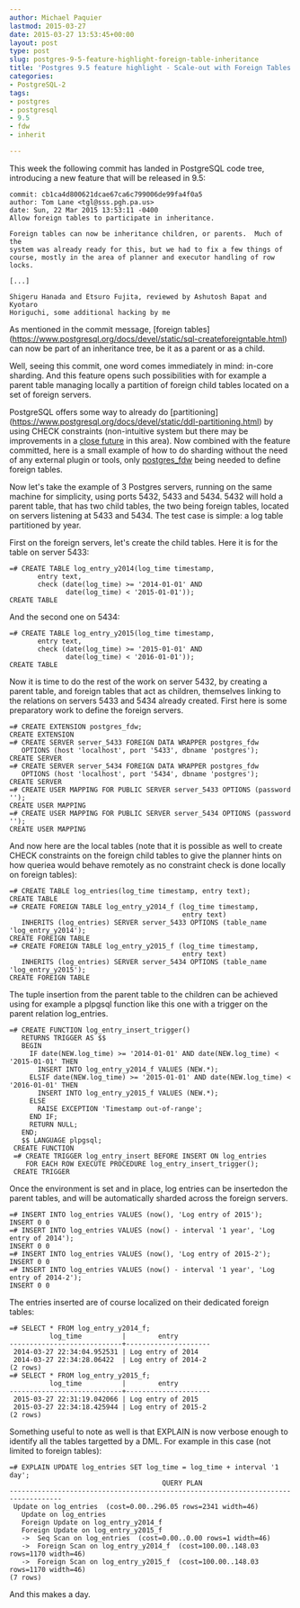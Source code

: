 ```yaml
---
author: Michael Paquier
lastmod: 2015-03-27
date: 2015-03-27 13:53:45+00:00
layout: post
type: post
slug: postgres-9-5-feature-highlight-foreign-table-inheritance
title: 'Postgres 9.5 feature highlight - Scale-out with Foreign Tables now part of Inheritance Trees'
categories:
- PostgreSQL-2
tags:
- postgres
- postgresql
- 9.5
- fdw
- inherit

---
```


This week the following commit has landed in PostgreSQL code tree, introducing
a new feature that will be released in 9.5:

    commit: cb1ca4d800621dcae67ca6c799006de99fa4f0a5
    author: Tom Lane <tgl@sss.pgh.pa.us>
    date: Sun, 22 Mar 2015 13:53:11 -0400
    Allow foreign tables to participate in inheritance.

    Foreign tables can now be inheritance children, or parents.  Much of the
    system was already ready for this, but we had to fix a few things of
    course, mostly in the area of planner and executor handling of row locks.

    [...]

    Shigeru Hanada and Etsuro Fujita, reviewed by Ashutosh Bapat and Kyotaro
    Horiguchi, some additional hacking by me

As mentioned in the commit message, [foreign tables]
(https://www.postgresql.org/docs/devel/static/sql-createforeigntable.html)
can now be part of an inheritance tree, be it as a parent or as a child.

Well, seeing this commit, one word comes immediately in mind: in-core sharding.
And this feature opens such possibilities with for example a parent table managing
locally a partition of foreign child tables located on a set of foreign servers.

PostgreSQL offers some way to already do [partitioning]
(https://www.postgresql.org/docs/devel/static/ddl-partitioning.html) by using
CHECK constraints (non-intuitive system but there may be improvements in a
[close future](https://www.postgresql.org/message-id/54EC32B6.9070605@lab.ntt.co.jp)
in this area). Now combined with the feature committed, here is a small
example of how to do sharding without the need of any external plugin or
tools, only [postgres_fdw](https://www.postgresql.org/docs/devel/static/postgres-fdw.html)
being needed to define foreign tables.

Now let's take the example of 3 Postgres servers, running on the same machine
for simplicity, using ports 5432, 5433 and 5434. 5432 will hold a parent table,
that has two child tables, the two being foreign tables, located on servers
listening at 5433 and 5434. The test case is simple: a log table partitioned
by year.

First on the foreign servers, let's create the child tables. Here it is
for the table on server 5433:

    =# CREATE TABLE log_entry_y2014(log_time timestamp,
           entry text,
           check (date(log_time) >= '2014-01-01' AND
                  date(log_time) < '2015-01-01'));
    CREATE TABLE

And the second one on 5434:

    =# CREATE TABLE log_entry_y2015(log_time timestamp,
           entry text,
           check (date(log_time) >= '2015-01-01' AND
                  date(log_time) < '2016-01-01'));
    CREATE TABLE

Now it is time to do the rest of the work on server 5432, by creating a
parent table, and foreign tables that act as children, themselves linking
to the relations on servers 5433 and 5434 already created. First here is
some preparatory work to define the foreign servers.

    =# CREATE EXTENSION postgres_fdw;
    CREATE EXTENSION
    =# CREATE SERVER server_5433 FOREIGN DATA WRAPPER postgres_fdw
       OPTIONS (host 'localhost', port '5433', dbname 'postgres');
    CREATE SERVER
    =# CREATE SERVER server_5434 FOREIGN DATA WRAPPER postgres_fdw
       OPTIONS (host 'localhost', port '5434', dbname 'postgres');
    CREATE SERVER
    =# CREATE USER MAPPING FOR PUBLIC SERVER server_5433 OPTIONS (password '');
    CREATE USER MAPPING
    =# CREATE USER MAPPING FOR PUBLIC SERVER server_5434 OPTIONS (password '');
    CREATE USER MAPPING

And now here are the local tables (note that it is possible as well to create
CHECK constraints on the foreign child tables to give the planner hints on how
queriea would behave remotely as no constraint check is done locally on foreign
tables):

    =# CREATE TABLE log_entries(log_time timestamp, entry text);
    CREATE TABLE
    =# CREATE FOREIGN TABLE log_entry_y2014_f (log_time timestamp,
                                               entry text)
       INHERITS (log_entries) SERVER server_5433 OPTIONS (table_name 'log_entry_y2014');
    CREATE FOREIGN TABLE
    =# CREATE FOREIGN TABLE log_entry_y2015_f (log_time timestamp,
                                               entry text)
       INHERITS (log_entries) SERVER server_5434 OPTIONS (table_name 'log_entry_y2015');
    CREATE FOREIGN TABLE

The tuple insertion from the parent table to the children can be achieved
using for example a plpgsql function like this one with a trigger on
the parent relation log\_entries.

    =# CREATE FUNCTION log_entry_insert_trigger()
       RETURNS TRIGGER AS $$
       BEGIN
         IF date(NEW.log_time) >= '2014-01-01' AND date(NEW.log_time) < '2015-01-01' THEN
           INSERT INTO log_entry_y2014_f VALUES (NEW.*);
         ELSIF date(NEW.log_time) >= '2015-01-01' AND date(NEW.log_time) < '2016-01-01' THEN
           INSERT INTO log_entry_y2015_f VALUES (NEW.*);
         ELSE
           RAISE EXCEPTION 'Timestamp out-of-range';
         END IF;
         RETURN NULL;
       END;
       $$ LANGUAGE plpgsql;
     CREATE FUNCTION
     =# CREATE TRIGGER log_entry_insert BEFORE INSERT ON log_entries
        FOR EACH ROW EXECUTE PROCEDURE log_entry_insert_trigger();
     CREATE TRIGGER

Once the environment is set and in place, log entries can be insertedon the
parent tables, and will be automatically sharded across the foreign servers.

    =# INSERT INTO log_entries VALUES (now(), 'Log entry of 2015');
    INSERT 0 0
    =# INSERT INTO log_entries VALUES (now() - interval '1 year', 'Log entry of 2014');
    INSERT 0 0
    =# INSERT INTO log_entries VALUES (now(), 'Log entry of 2015-2');
    INSERT 0 0
    =# INSERT INTO log_entries VALUES (now() - interval '1 year', 'Log entry of 2014-2');
    INSERT 0 0

The entries inserted are of course localized on their dedicated foreign tables:

    =# SELECT * FROM log_entry_y2014_f;
              log_time          |        entry
    ----------------------------+---------------------
     2014-03-27 22:34:04.952531 | Log entry of 2014
     2014-03-27 22:34:28.06422  | Log entry of 2014-2
    (2 rows)
    =# SELECT * FROM log_entry_y2015_f;
              log_time          |        entry
    ----------------------------+---------------------
     2015-03-27 22:31:19.042066 | Log entry of 2015
     2015-03-27 22:34:18.425944 | Log entry of 2015-2
    (2 rows)

Something useful to note as well is that EXPLAIN is now verbose enough to
identify all the tables targetted by a DML. For example in this case (not
limited to foreign tables):

    =# EXPLAIN UPDATE log_entries SET log_time = log_time + interval '1 day';
                                          QUERY PLAN
    -----------------------------------------------------------------------------------
     Update on log_entries  (cost=0.00..296.05 rows=2341 width=46)
       Update on log_entries
       Foreign Update on log_entry_y2014_f
       Foreign Update on log_entry_y2015_f
       ->  Seq Scan on log_entries  (cost=0.00..0.00 rows=1 width=46)
       ->  Foreign Scan on log_entry_y2014_f  (cost=100.00..148.03 rows=1170 width=46)
       ->  Foreign Scan on log_entry_y2015_f  (cost=100.00..148.03 rows=1170 width=46)
    (7 rows)

And this makes a day.
